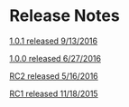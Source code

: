 # Release Notes

[1.0.1 released 9/13/2016](1.0/1.0.1-release-notes.md)

[1.0.0 released 6/27/2016](1.0/1.0.0.md)

[RC2 released 5/16/2016](1.0/Release-Notes-RC2.md)

[RC1 released 11/18/2015](1.0/Release-Notes-RC1.md)
